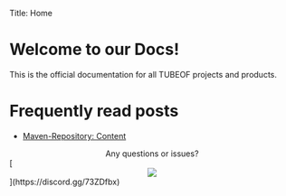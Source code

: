 Title: Home

# Welcome to our Docs!

This is the official documentation for all TUBEOF projects and products.

# Frequently read posts

- [Maven-Repository: Content](https://hub.tubeof.de/docs/repo/content/)

<center>Any questions or issues?</center>
[<center><img style="text-align:center" src="https://hub.tubeof.de/prodimg/discord.png"></center>](https://discord.gg/73ZDfbx)
